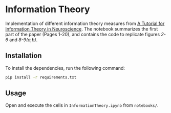 # Information Theory
Implementation of different information theory measures from [A Tutorial for Information Theory in Neuroscience](https://www.eneuro.org/content/5/3/ENEURO.0052-18.2018). The notebook summarizes the first part of the paper (Pages 1-20), and contains the code to replicate figures _2-6_ and _8-9(a,b)_.



## Installation

To install the dependencies, run the following command:

```bash
pip install -r requirements.txt
```



## Usage

Open and execute the cells in `InformationTheory.ipynb` from `notebooks/`. 

